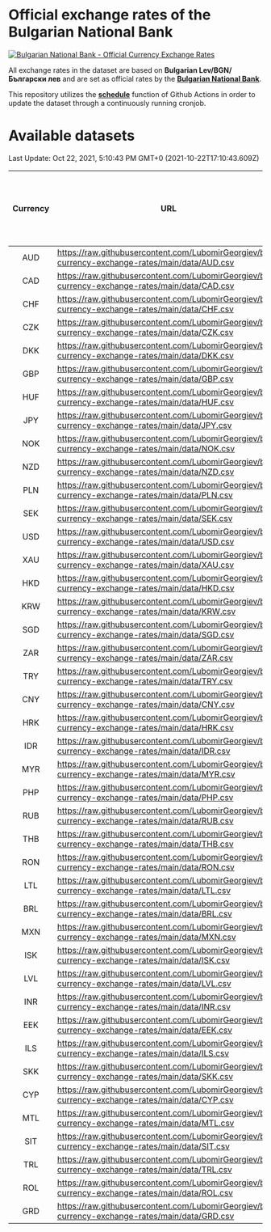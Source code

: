 # Official exchange rates of the Bulgarian National Bank

[![Bulgarian National Bank - Official Currency Exchange Rates](https://github.com/LubomirGeorgiev/bnb-currency-exchange-rates/actions/workflows/update-rates.yml/badge.svg?branch=main)](https://github.com/LubomirGeorgiev/bnb-currency-exchange-rates/actions/workflows/update-rates.yml)

All exchange rates in the dataset are based on **Bulgarian Lev/BGN/Български лев** and are set as official rates by the [**Bulgarian National Bank**](https://www.bnb.bg/Statistics/StExternalSector/StExchangeRates/StERForeignCurrencies/index.htm?toLang=_EN).

This repository utilizes the [**schedule**](https://docs.github.com/en/actions/reference/events-that-trigger-workflows) function of Github Actions in order to update the dataset through a continuously running cronjob.

# Available datasets

<!-- START LINKS (DO NOT EVER FU*ING DELETE THIS COMMENT FOR THE LOVE OF YOUR LIFE!!! IF YOU ARE CURIOS HOW IT WORKS, YOU CAN HAVE A LOOK AT ./src/updateReadme.ts) -->

Last Update: Oct 22, 2021, 5:10:43 PM GMT+0 (2021-10-22T17:10:43.609Z)

| Currency | URL                                                                                             | Number of records | Number of missing days that were filled in |
| :------: | ----------------------------------------------------------------------------------------------- | :---------------: | :----------------------------------------: |
|   AUD    | https://raw.githubusercontent.com/LubomirGeorgiev/bnb-currency-exchange-rates/main/data/AUD.csv |       7931        |                    2447                    |
|   CAD    | https://raw.githubusercontent.com/LubomirGeorgiev/bnb-currency-exchange-rates/main/data/CAD.csv |       7931        |                    2447                    |
|   CHF    | https://raw.githubusercontent.com/LubomirGeorgiev/bnb-currency-exchange-rates/main/data/CHF.csv |       7931        |                    2447                    |
|   CZK    | https://raw.githubusercontent.com/LubomirGeorgiev/bnb-currency-exchange-rates/main/data/CZK.csv |       7931        |                    2447                    |
|   DKK    | https://raw.githubusercontent.com/LubomirGeorgiev/bnb-currency-exchange-rates/main/data/DKK.csv |       7931        |                    2447                    |
|   GBP    | https://raw.githubusercontent.com/LubomirGeorgiev/bnb-currency-exchange-rates/main/data/GBP.csv |       7931        |                    2447                    |
|   HUF    | https://raw.githubusercontent.com/LubomirGeorgiev/bnb-currency-exchange-rates/main/data/HUF.csv |       7931        |                    2447                    |
|   JPY    | https://raw.githubusercontent.com/LubomirGeorgiev/bnb-currency-exchange-rates/main/data/JPY.csv |       7931        |                    2447                    |
|   NOK    | https://raw.githubusercontent.com/LubomirGeorgiev/bnb-currency-exchange-rates/main/data/NOK.csv |       7931        |                    2447                    |
|   NZD    | https://raw.githubusercontent.com/LubomirGeorgiev/bnb-currency-exchange-rates/main/data/NZD.csv |       7931        |                    2447                    |
|   PLN    | https://raw.githubusercontent.com/LubomirGeorgiev/bnb-currency-exchange-rates/main/data/PLN.csv |       7931        |                    2447                    |
|   SEK    | https://raw.githubusercontent.com/LubomirGeorgiev/bnb-currency-exchange-rates/main/data/SEK.csv |       7931        |                    2447                    |
|   USD    | https://raw.githubusercontent.com/LubomirGeorgiev/bnb-currency-exchange-rates/main/data/USD.csv |       7931        |                    2447                    |
|   XAU    | https://raw.githubusercontent.com/LubomirGeorgiev/bnb-currency-exchange-rates/main/data/XAU.csv |       7931        |                    2449                    |
|   HKD    | https://raw.githubusercontent.com/LubomirGeorgiev/bnb-currency-exchange-rates/main/data/HKD.csv |       7629        |                    2356                    |
|   KRW    | https://raw.githubusercontent.com/LubomirGeorgiev/bnb-currency-exchange-rates/main/data/KRW.csv |       7629        |                    2356                    |
|   SGD    | https://raw.githubusercontent.com/LubomirGeorgiev/bnb-currency-exchange-rates/main/data/SGD.csv |       7629        |                    2356                    |
|   ZAR    | https://raw.githubusercontent.com/LubomirGeorgiev/bnb-currency-exchange-rates/main/data/ZAR.csv |       7629        |                    2356                    |
|   TRY    | https://raw.githubusercontent.com/LubomirGeorgiev/bnb-currency-exchange-rates/main/data/TRY.csv |       6111        |                    1886                    |
|   CNY    | https://raw.githubusercontent.com/LubomirGeorgiev/bnb-currency-exchange-rates/main/data/CNY.csv |       5991        |                    1850                    |
|   HRK    | https://raw.githubusercontent.com/LubomirGeorgiev/bnb-currency-exchange-rates/main/data/HRK.csv |       5991        |                    1850                    |
|   IDR    | https://raw.githubusercontent.com/LubomirGeorgiev/bnb-currency-exchange-rates/main/data/IDR.csv |       5991        |                    1850                    |
|   MYR    | https://raw.githubusercontent.com/LubomirGeorgiev/bnb-currency-exchange-rates/main/data/MYR.csv |       5991        |                    1850                    |
|   PHP    | https://raw.githubusercontent.com/LubomirGeorgiev/bnb-currency-exchange-rates/main/data/PHP.csv |       5991        |                    1850                    |
|   RUB    | https://raw.githubusercontent.com/LubomirGeorgiev/bnb-currency-exchange-rates/main/data/RUB.csv |       5991        |                    1850                    |
|   THB    | https://raw.githubusercontent.com/LubomirGeorgiev/bnb-currency-exchange-rates/main/data/THB.csv |       5991        |                    1850                    |
|   RON    | https://raw.githubusercontent.com/LubomirGeorgiev/bnb-currency-exchange-rates/main/data/RON.csv |       5932        |                    1832                    |
|   LTL    | https://raw.githubusercontent.com/LubomirGeorgiev/bnb-currency-exchange-rates/main/data/LTL.csv |       5151        |                    1580                    |
|   BRL    | https://raw.githubusercontent.com/LubomirGeorgiev/bnb-currency-exchange-rates/main/data/BRL.csv |       5021        |                    1553                    |
|   MXN    | https://raw.githubusercontent.com/LubomirGeorgiev/bnb-currency-exchange-rates/main/data/MXN.csv |       5021        |                    1553                    |
|   ISK    | https://raw.githubusercontent.com/LubomirGeorgiev/bnb-currency-exchange-rates/main/data/ISK.csv |       4929        |                    1523                    |
|   LVL    | https://raw.githubusercontent.com/LubomirGeorgiev/bnb-currency-exchange-rates/main/data/LVL.csv |       4786        |                    1466                    |
|   INR    | https://raw.githubusercontent.com/LubomirGeorgiev/bnb-currency-exchange-rates/main/data/INR.csv |       4654        |                    1439                    |
|   EEK    | https://raw.githubusercontent.com/LubomirGeorgiev/bnb-currency-exchange-rates/main/data/EEK.csv |       3996        |                    1222                    |
|   ILS    | https://raw.githubusercontent.com/LubomirGeorgiev/bnb-currency-exchange-rates/main/data/ILS.csv |       3932        |                    1222                    |
|   SKK    | https://raw.githubusercontent.com/LubomirGeorgiev/bnb-currency-exchange-rates/main/data/SKK.csv |       2970        |                    912                     |
|   CYP    | https://raw.githubusercontent.com/LubomirGeorgiev/bnb-currency-exchange-rates/main/data/CYP.csv |       2906        |                    890                     |
|   MTL    | https://raw.githubusercontent.com/LubomirGeorgiev/bnb-currency-exchange-rates/main/data/MTL.csv |       2604        |                    799                     |
|   SIT    | https://raw.githubusercontent.com/LubomirGeorgiev/bnb-currency-exchange-rates/main/data/SIT.csv |       2542        |                    778                     |
|   TRL    | https://raw.githubusercontent.com/LubomirGeorgiev/bnb-currency-exchange-rates/main/data/TRL.csv |       1818        |                    559                     |
|   ROL    | https://raw.githubusercontent.com/LubomirGeorgiev/bnb-currency-exchange-rates/main/data/ROL.csv |       1697        |                    524                     |
|   GRD    | https://raw.githubusercontent.com/LubomirGeorgiev/bnb-currency-exchange-rates/main/data/GRD.csv |        361        |                    109                     |

<!-- END LINKS (DO NOT EVER FU*ING DELETE THIS COMMENT FOR THE LOVE OF YOUR LIFE!!! IF YOU ARE CURIOS HOW IT WORKS, YOU CAN HAVE A LOOK AT ./src/updateReadme.ts) -->
